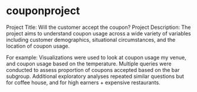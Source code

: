 # couponproject

Project Title: Will the customer accept the coupon?
Project Description: The project aims to understand coupon usage across a wide variety of variables including customer demographics, situational circumstances, and the location of coupon usage.

For example:
Visualizations were used to look at coupon usage my venue, and coupon usage based on the temperature.
Multiple queries were conducted to assess proportion of coupons accepted based on the bar subgroup.
Additional exploratory analyses repeated similar questions but for coffee house, and for high earners + expensive restaurants.
